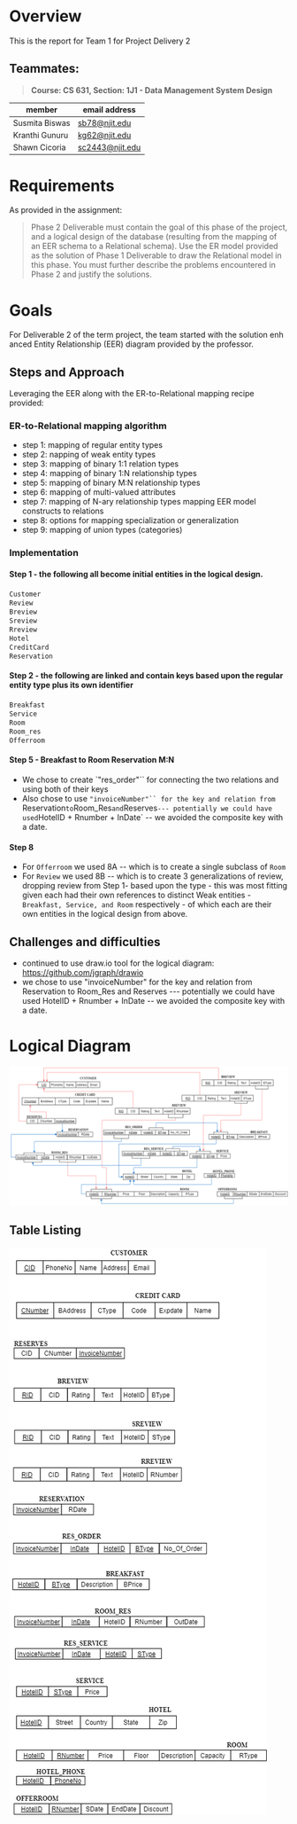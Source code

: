 # Overview
This is the report for Team 1 for Project Delivery 2

## Teammates:
> **Course: CS 631, Section: 1J1 - Data Management System Design**

|member|email address|
|-|-|
|Susmita Biswas|sb78@njit.edu|
|Kranthi Gunuru|kg62@njit.edu|
|Shawn Cicoria|sc2443@njit.edu|


# Requirements
As provided in the assignment:
> Phase 2 Deliverable must contain the goal of this phase of the project, and a logical design of the database (resulting from the mapping of an EER schema to a Relational schema). Use the ER model provided as the solution of Phase 1 Deliverable to draw the Relational model in this phase. You must further describe the problems encountered in Phase 2 and justify the solutions.

# Goals
For Deliverable 2 of the term project, the team started with the solution enhanced Entity Relationship (EER) diagram provided by the professor.

## Steps and Approach
Leveraging the EER along with the ER-to-Relational mapping recipe provided:

### ER-to-Relational mapping algorithm
* step 1: mapping of regular entity types
* step 2: napping of weak entity types
* step 3: mapping of binary 1:1 relation types
* step 4: mapping of binary 1:N relationship types 
* step 5: mapping of binary M:N relationship types 
* step 6: mapping of multi-valued attributes 
* step 7: mapping of N-ary relationship types mapping EER model constructs to relations 
* step 8: options for mapping specialization or generalization 
* step 9: mapping of union types (categories) 

### Implementation
#### Step 1 - the following all become initial entities in the logical design.
```
Customer
Review
Breview
Sreview
Rreview
Hotel
CreditCard
Reservation
```

#### Step 2 - the following are linked and contain keys based upon the regular entity type plus its own identifier
```
Breakfast
Service
Room
Room_res
Offerroom
```

#### Step 5 - Breakfast to Room Reservation M:N
* We chose to create `"res_order"`` for connecting the two relations and using both of their keys
* Also chose to use `"invoiceNumber"`` for the key and relation from `Reservation` to `Room_Res` and `Reserves` --- potentially we could have used `HotelID + Rnumber + InDate` -- we avoided the composite key with a date.

#### Step 8
* For `Offerroom` we used 8A -- which is to create a single subclass of `Room`
* For `Review` we used 8B -- which is to create 3 generalizations of review, dropping review from Step 1-  based upon the type - this was most fitting given each had their own references to distinct Weak entities - `Breakfast, Service, and Room` respectively - of which each are their own entities in the logical design from above.


## Challenges and difficulties
* continued to use draw.io tool for the logical diagram: https://github.com/jgraph/drawio
* we chose to use "invoiceNumber" for the key and relation from Reservation to Room_Res and Reserves --- potentially we could have used HotelID + Rnumber + InDate -- we avoided the composite key with a date.

# Logical Diagram

![logical diagram](./ProjectDeliverable2-Page-1.png)

## Table Listing
![table listing](./ProjectDeliverable2-TableList.png)
